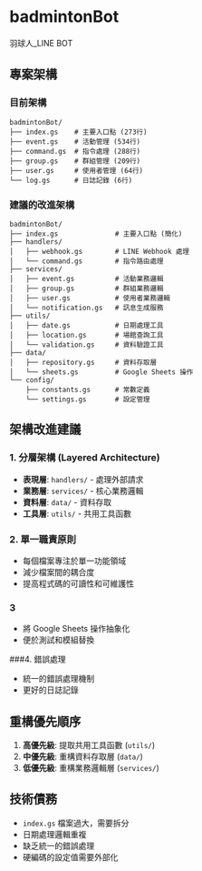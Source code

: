 # badmintonBot
羽球人_LINE BOT

## 專案架構

### 目前架構
```
badmintonBot/
├── index.gs    # 主要入口點 (273行)
├── event.gs    # 活動管理 (534行)
├── command.gs  # 指令處理 (288行)
├── group.gs    # 群組管理 (209行)
├── user.gs     # 使用者管理 (64行)
└── log.gs      # 日誌記錄 (6行)
```

### 建議的改進架構
```
badmintonBot/
├── index.gs              # 主要入口點 (簡化)
├── handlers/
│   ├── webhook.gs        # LINE Webhook 處理
│   └── command.gs        # 指令路由處理
├── services/
│   ├── event.gs          # 活動業務邏輯
│   ├── group.gs          # 群組業務邏輯
│   ├── user.gs           # 使用者業務邏輯
│   └── notification.gs   # 訊息生成服務
├── utils/
│   ├── date.gs           # 日期處理工具
│   ├── location.gs       # 場館查詢工具
│   └── validation.gs     # 資料驗證工具
├── data/
│   ├── repository.gs     # 資料存取層
│   └── sheets.gs         # Google Sheets 操作
└── config/
    ├── constants.gs      # 常數定義
    └── settings.gs       # 設定管理
```

## 架構改進建議

### 1. 分層架構 (Layered Architecture)
- **表現層**: `handlers/` - 處理外部請求
- **業務層**: `services/` - 核心業務邏輯
- **資料層**: `data/` - 資料存取
- **工具層**: `utils/` - 共用工具函數

### 2. 單一職責原則
- 每個檔案專注於單一功能領域
- 減少檔案間的耦合度
- 提高程式碼的可讀性和可維護性

### 3
- 將 Google Sheets 操作抽象化
- 便於測試和模組替換

###4. 錯誤處理
- 統一的錯誤處理機制
- 更好的日誌記錄

## 重構優先順序
1. **高優先級**: 提取共用工具函數 (`utils/`)
2. **中優先級**: 重構資料存取層 (`data/`)
3. **低優先級**: 重構業務邏輯層 (`services/`)

## 技術債務

- `index.gs` 檔案過大，需要拆分
- 日期處理邏輯重複
- 缺乏統一的錯誤處理
- 硬編碼的設定值需要外部化
